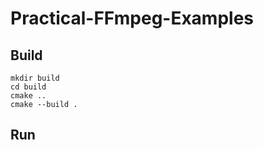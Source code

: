 # Practical-FFmpeg-Examples


## Build
```
mkdir build
cd build
cmake ..
cmake --build .
```
## Run
